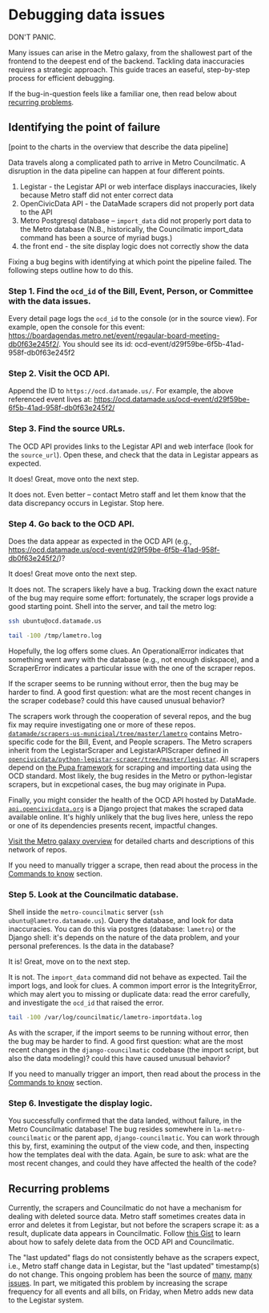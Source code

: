 # Debugging data issues

DON'T PANIC. 

Many issues can arise in the Metro galaxy, from the shallowest part of the frontend to the deepest end of the backend. Tackling data inaccuracies requires a strategic approach. This guide traces an easeful, step-by-step process for efficient debugging. 

If the bug-in-question feels like a familiar one, then read below about [recurring problems](#recurring-problems).

## Identifying the point of failure

[point to the charts in the overview that describe the data pipeline]

Data travels along a complicated path to arrive in Metro Councilmatic. A disruption in the data pipeline can happen at four different points. 

1. Legistar - the Legistar API or web interface displays inaccuracies, likely because Metro staff did not enter correct data 
2. OpenCivicData API - the DataMade scrapers did not properly port data to the API 
3. Metro Postgresql database – `import_data` did not properly port data to the Metro database (N.B., historically, the Councilmatic import_data command has been a source of myriad bugs.) 
4. the front end - the site display logic does not correctly show the data 

Fixing a bug begins with identifying at which point the pipeline failed. The following steps outline how to do this.

### Step 1. Find the `ocd_id` of the Bill, Event, Person, or Committee with the data issues. 

Every detail page logs the `ocd_id` to the console (or in the source view). For example, open the console for this event: https://boardagendas.metro.net/event/regaular-board-meeting-db0f63e245f2/. You should see its id: ocd-event/d29f59be-6f5b-41ad-958f-db0f63e245f2

### Step 2. Visit the OCD API.

Append the ID to `https://ocd.datamade.us/`. For example, the above referenced event lives at: https://ocd.datamade.us/ocd-event/d29f59be-6f5b-41ad-958f-db0f63e245f2/

### Step 3. Find the source URLs.

The OCD API provides links to the Legistar API and web interface (look for the `source_url`). Open these, and check that the data in Legistar appears as expected.

It does! Great, move onto the next step.

It does not. Even better – contact Metro staff and let them know that the data discrepancy occurs in Legistar. Stop here.

### Step 4. Go back to the OCD API. 

Does the data appear as expected in the OCD API  (e.g., https://ocd.datamade.us/ocd-event/d29f59be-6f5b-41ad-958f-db0f63e245f2/)?

It does! Great move onto the next step.

It does not. The scrapers likely have a bug. Tracking down the exact nature of the bug may require some effort: fortunately, the scraper logs provide a good starting point. Shell into the server, and tail the metro log: 

```bash
ssh ubuntu@ocd.datamade.us

tail -100 /tmp/lametro.log
```

Hopefully, the log offers some clues. An OperationalError indicates that something went awry with the database (e.g., not enough diskspace), and a ScraperError indicates a particular issue with the one of the scraper repos.

If the scraper seems to be running without error, then the bug may be harder to find. A good first question: what are the most recent changes in the scraper codebase? could this have caused unusual behavior? 

The scrapers work through the cooperation of several repos, and the bug fix may require investigating one or more of these repos. [`datamade/scrapers-us-municipal/tree/master/lametro`](https://github.com/datamade/scrapers-us-municipal/tree/master/lametro) contains Metro-specific code for the Bill, Event, and People scrapers. The Metro scrapers inherit from the LegistarScraper and LegistarAPIScraper defined in [`opencivicdata/python-legistar-scraper/tree/master/legistar`](https://github.com/opencivicdata/python-legistar-scraper/tree/master/legistar). All scrapers depend on [the Pupa framework](https://github.com/opencivicdata/pupa) for scraping and importing data using the OCD standard. Most likely, the bug resides in the Metro or python-legistar scrapers, but in excpetional cases, the bug may originate in Pupa.

Finally, you might consider the health of the OCD API hosted by DataMade. [`api.opencivicdata.org`](https://github.com/datamade/api.opencivicdata.org) is a Django project that makes the scraped data available online. It's highly unlikely that the bug lives here, unless the repo or one of its dependencies presents recent, impactful changes. 

[Visit the Metro galaxy overview](overview.md) for detailed charts and descriptions of this network of repos. 

If you need to manually trigger a scrape, then read about the process in the [Commands to know](commands.md) section.

### Step 5. Look at the Councilmatic database.

Shell inside the `metro-councilmatic` server (`ssh ubuntu@lametro.datamade.us`). Query the database, and look for data inaccuracies. You can do this via postgres (database: `lametro`) or the Django shell: it's depends on the nature of the data problem, and your personal preferences. Is the data in the database?

It is! Great, move on to the next step.

It is not. The `import_data` command did not behave as expected. Tail the import logs, and look for clues. A common import error is the IntegrityError, which may alert you to missing or duplicate data: read the error carefully, and investigate the `ocd_id` that raised the error. 

```bash
tail -100 /var/log/councilmatic/lametro-importdata.log
```  

As with the scraper, if the import seems to be running without error, then the bug may be harder to find. A good first question: what are the most recent changes in the `django-councilmatic` codebase (the import script, but also the data modeling)? could this have caused unusual behavior?

If you need to manually trigger an import, then read about the process in the [Commands to know](commands.md) section.

### Step 6. Investigate the display logic.

You successfully confirmed that the data landed, without failure, in the Metro Councilmatic database! The bug resides somewhere in `la-metro-councilmatic` or the parent app, `django-councilmatic`. You can work through this by, first, examining the output of the view code, and then, inspecting how the templates deal with the data. Again, be sure to ask: what are the most recent changes, and could they have affected the health of the code?

## Recurring problems

Currently, the scrapers and Councilmatic do not have a mechanism for dealing with deleted source data. Metro staff sometimes creates data in error and deletes it from Legistar, but not before the scrapers scrape it: as a result, duplicate data appears in Councilmatic. Follow [this Gist](https://gist.github.com/reginafcompton/2cb4d690c0253a22305929a334753959) to learn about how to safely delete data from the OCD API and Councilmatic.

The "last updated" flags do not consistently behave as the scrapers expect, i.e., Metro staff change data in Legistar, but the "last updated" timestamp(s) do not change. This ongoing problem has been the source of [many](https://github.com/datamade/la-metro-councilmatic/issues/328), [many](https://github.com/opencivicdata/scrapers-us-municipal/issues/239) [issues](https://github.com/opencivicdata/scrapers-us-municipal/issues/256). In part, we mitigated this problem by increasing the scrape frequency for all events and all bills, on Friday, when Metro adds new data to the Legistar system. 
